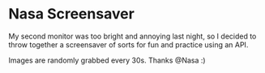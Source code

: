 # Nasa Screensaver

My second monitor was too bright and annoying last night, so I decided to throw
together a screensaver of sorts for fun and practice using an API.

Images are randomly grabbed every 30s. Thanks @Nasa :)
